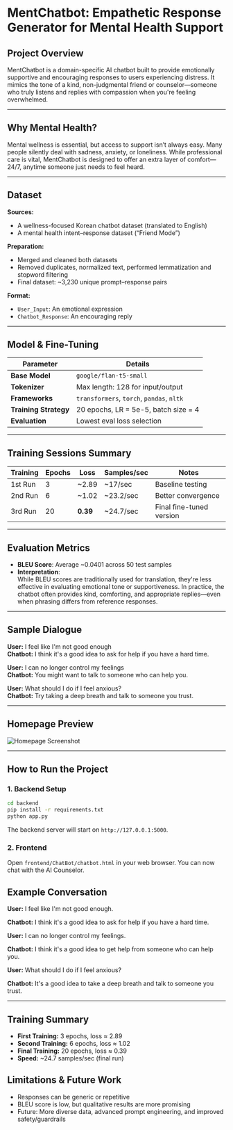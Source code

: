 # MentChatbot: Empathetic Response Generator for Mental Health Support

## Project Overview
MentChatbot is a domain-specific AI chatbot built to provide emotionally supportive and encouraging responses to users experiencing distress. It mimics the tone of a kind, non-judgmental friend or counselor—someone who truly listens and replies with compassion when you're feeling overwhelmed.

---

## Why Mental Health?
Mental wellness is essential, but access to support isn’t always easy. Many people silently deal with sadness, anxiety, or loneliness. While professional care is vital, MentChatbot is designed to offer an extra layer of comfort—24/7, anytime someone just needs to feel heard.

---

## Dataset
**Sources:**
- A wellness-focused Korean chatbot dataset (translated to English)
- A mental health intent–response dataset (“Friend Mode”)

**Preparation:**
- Merged and cleaned both datasets
- Removed duplicates, normalized text, performed lemmatization and stopword filtering
- Final dataset: ~3,230 unique prompt–response pairs

**Format:**
- `User_Input`: An emotional expression
- `Chatbot_Response`: An encouraging reply

---

## Model & Fine-Tuning

| Parameter        | Details                         |
|------------------|----------------------------------|
| **Base Model**   | `google/flan-t5-small`          |
| **Tokenizer**    | Max length: 128 for input/output |
| **Frameworks**   | `transformers`, `torch`, `pandas`, `nltk` |
| **Training Strategy** | 20 epochs, LR = 5e-5, batch size = 4 |
| **Evaluation**   | Lowest eval loss selection      |

---

## Training Sessions Summary

| Training | Epochs | Loss   | Samples/sec | Notes                      |
|----------|--------|--------|-------------|-----------------------------|
| 1st Run  | 3      | ~2.89  | ~17/sec     | Baseline testing            |
| 2nd Run  | 6      | ~1.02  | ~23.2/sec   | Better convergence          |
| 3rd Run  | 20     | **0.39** | ~24.7/sec   | Final fine-tuned version    |

---

## Evaluation Metrics

- **BLEU Score**: Average ~0.0401 across 50 test samples
- **Interpretation**:  
  While BLEU scores are traditionally used for translation, they're less effective in evaluating emotional tone or supportiveness. In practice, the chatbot often provides kind, comforting, and appropriate replies—even when phrasing differs from reference responses.

---

## Sample Dialogue

**User:** I feel like I'm not good enough  
**Chatbot:** I think it's a good idea to ask for help if you have a hard time.

**User:** I can no longer control my feelings  
**Chatbot:** You might want to talk to someone who can help you.

**User:** What should I do if I feel anxious?  
**Chatbot:** Try taking a deep breath and talk to someone you trust.

---

## Homepage Preview

![Homepage Screenshot](https://github.com/maxprodigy/MentChat/homepage.png)

---

## How to Run the Project

### 1. Backend Setup
```bash
cd backend
pip install -r requirements.txt
python app.py
```
The backend server will start on `http://127.0.0.1:5000`.

### 2. Frontend
Open `frontend/ChatBot/chatbot.html` in your web browser. You can now chat with the AI Counselor.

## Example Conversation
**User:** I feel like I'm not good enough.

**Chatbot:** I think it's a good idea to ask for help if you have a hard time.

**User:** I can no longer control my feelings.

**Chatbot:** I think it's a good idea to get help from someone who can help you.

**User:** What should I do if I feel anxious?

**Chatbot:** It's a good idea to take a deep breath and talk to someone you trust.

---

## Training Summary
- **First Training:** 3 epochs, loss ≈ 2.89
- **Second Training:** 6 epochs, loss ≈ 1.02
- **Final Training:** 20 epochs, loss ≈ 0.39
- **Speed:** ~24.7 samples/sec (final run)

## Limitations & Future Work
- Responses can be generic or repetitive
- BLEU score is low, but qualitative results are more promising
- Future: More diverse data, advanced prompt engineering, and improved safety/guardrails 
